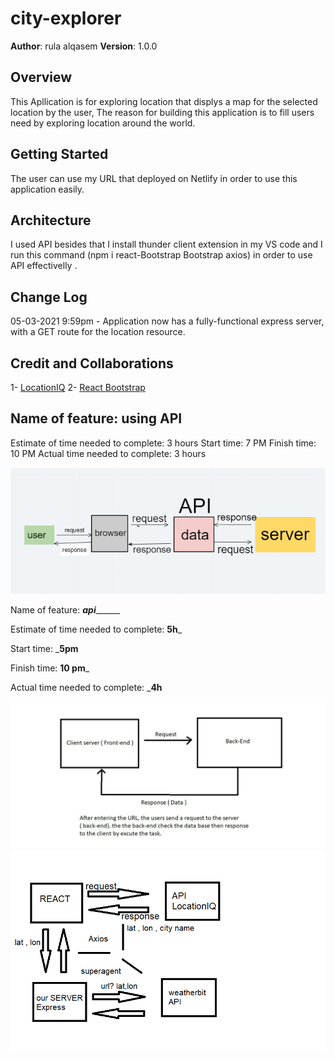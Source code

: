 # city-explorer

**Author**: rula alqasem
**Version**: 1.0.0

## Overview

This Apllication is for exploring location that displys a map for the selected location by the user, The reason for building this application is to fill users need by exploring location around the world.

## Getting Started

The user can use my URL that deployed on Netlify in order to use this application easily.

## Architecture

I used API besides that I install thunder client extension in my VS code and I run this command (npm i react-Bootstrap Bootstrap axios) in order to use API effectivelly .

## Change Log

05-03-2021 9:59pm - Application now has a fully-functional express server, with a GET route for the location resource.

## Credit and Collaborations

1- [LocationIQ](https://locationiq.com/)
2- [React Bootstrap](https://react-bootstrap.github.io/)

## Name of feature: using API

Estimate of time needed to complete: 3 hours
Start time: 7 PM
Finish time: 10 PM
Actual time needed to complete: 3 hours

 ![Alt Text](ddd.PNG)

 Name of feature: _____________api___________________

Estimate of time needed to complete: __5h___

Start time: ___5pm__

Finish time: __10 pm___

Actual time needed to complete: ___4h__

![Alt Text](work-fllow2.jpg)
![Alt Text](eeeeeeeeeeee.png)
